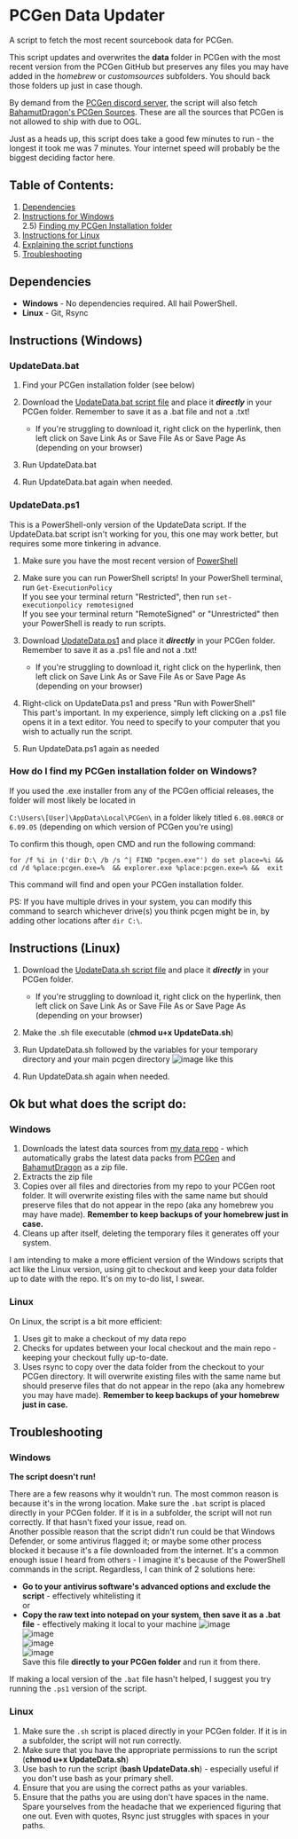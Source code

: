# PCGen Data Updater
A script to fetch the most recent sourcebook data for PCGen.

This script updates and overwrites the **data** folder in PCGen with the most recent version from the PCGen GitHub but preserves any files you may have added in the *homebrew* or *customsources* subfolders. You should back those folders up just in case though.

By demand from the [PCGen discord server](https://discord.gg/M7GH5BS), the script will also fetch [BahamutDragon's PCGen Sources](https://github.com/BahamutDragon/pcgen). These are all the sources that PCGen is not allowed to ship with due to OGL.

Just as a heads up, this script does take a good few minutes to run - the longest it took me was 7 minutes. Your internet speed will probably be the biggest deciding factor here.

## Table of Contents:
1) [Dependencies](https://github.com/BlyatBeauty/PCGen-Data-Updater#dependencies)
2) [Instructions for Windows](https://github.com/BlyatBeauty/PCGen-Data-Updater#instructions-windows)<br>
2.5) [Finding my PCGen Installation folder](https://github.com/BlyatBeauty/PCGen-Data-Updater#how-do-i-find-my-pcgen-installation-folder-on-windows)
3) [Instructions for Linux](https://github.com/BlyatBeauty/PCGen-Data-Updater#instructions-linux)
4) [Explaining the script functions](https://github.com/BlyatBeauty/PCGen-Data-Updater#ok-but-what-does-the-script-do)
5) [Troubleshooting](https://github.com/BlyatBeauty/PCGen-Data-Updater#troubleshooting)

## Dependencies
- **Windows** 
      - No dependencies required. All hail PowerShell.
- **Linux**
      - Git, Rsync
      
## Instructions (Windows)
### UpdateData.bat
1) Find your PCGen installation folder (see below)
2) Download the [UpdateData.bat script file](https://raw.githubusercontent.com/BlyatBeauty/PCGen-Data-Updater/main/UpdateData.bat) and place it ***directly*** in your PCGen folder. Remember to save it as a .bat file and not a .txt!

      - If you're struggling to download it, right click on the hyperlink, then left click on Save Link As or Save File As or Save Page As (depending on your browser)

3) Run UpdateData.bat
4) Run UpdateData.bat again when needed.

### UpdateData.ps1

This is a PowerShell-only version of the UpdateData script. If the UpdateData.bat script isn't working for you, this one may work better, but requires some more tinkering in advance.

1) Make sure you have the most recent version of [PowerShell](https://github.com/PowerShell/PowerShell/releases/)

2) Make sure you can run PowerShell scripts! 
      In your PowerShell terminal, run `Get-ExecutionPolicy`<br>
      If you see your terminal return "Restricted", then run `set-executionpolicy remotesigned`<br>
      If you see your terminal return "RemoteSigned" or "Unrestricted" then your PowerShell is ready to run scripts.

3) Download [UpdateData.ps1](https://raw.githubusercontent.com/BlyatBeauty/PCGen-Data-Updater/main/UpdateData.ps1) and place it ***directly*** in your PCGen folder. Remember to save it as a .ps1 file and not a .txt!


      - If you're struggling to download it, right click on the hyperlink, then left click on Save Link As or Save File As or Save Page As (depending on your browser)

4) Right-click on UpdateData.ps1 and press "Run with PowerShell"<br>
      This part's important. In my experience, simply left clicking on a .ps1 file opens it in a text editor. You need to specify to your computer that you wish to actually run the script.

5) Run UpdateData.ps1 again as needed

### How do I find my PCGen installation folder on Windows?
If you used the .exe installer from any of the PCGen official releases, the folder will most likely be located in

 `C:\Users\[User]\AppData\Local\PCGen\` in a folder likely titled `6.08.00RC8` or `6.09.05` (depending on which version of PCGen you're using)

To confirm this though, open CMD and run the following command:

`for /f %i in ('dir D:\ /b /s ^| FIND "pcgen.exe"') do set place=%i && cd /d %place:pcgen.exe=%  && explorer.exe %place:pcgen.exe=% &&  exit`

This command will find and open your PCGen installation folder.

PS: If you have multiple drives in your system, you can modify this command to search whichever drive(s) you think pcgen might be in, by adding other locations after `dir C:\`.

## Instructions (Linux)
1) Download the [UpdateData.sh script file](https://raw.githubusercontent.com/BlyatBeauty/PCGen-Data-Updater/main/UpdateData.sh) and place it ***directly*** in your PCGen folder.

      - If you're struggling to download it, right click on the hyperlink, then left click on Save Link As or Save File As or Save Page As (depending on your browser)

2) Make the .sh file executable (**chmod u+x UpdateData.sh**)
3) Run UpdateData.sh followed by the variables for your temporary directory and your main pcgen directory 
![image](https://user-images.githubusercontent.com/66367898/178808020-3ddbef30-2647-4119-8ee0-03a5566b77b6.png) like this
4) Run UpdateData.sh again when needed.

## Ok but what does the script do:
### Windows
1) Downloads the latest data sources from [my data repo](https://github.com/BlyatBeauty/PCGen-Data) - which automatically grabs the latest data packs from [PCGen](https://github.com/PCGen/pcgen) and [BahamutDragon](https://github.com/BahamutDragon/pcgen) as a zip file.
2) Extracts the zip file
3) Copies over all files and directories from my repo to your PCGen root folder. It will overwrite existing files with the same name but should preserve files that do not appear in the repo (aka any homebrew you may have made). **Remember to keep backups of your homebrew just in case.**
4) Cleans up after itself, deleting the temporary files it generates off your system.

I am intending to make a more efficient version of the Windows scripts that act like the Linux version, using git to checkout and keep your data folder up to date with the repo. It's on my to-do list, I swear.

### Linux
On Linux, the script is a bit more efficient:
1) Uses git to make a checkout of my data repo 
2) Checks for updates between your local checkout and the main repo - keeping your checkout fully up-to-date.
3) Uses rsync to copy over the data folder from the checkout to your PCGen directory. It will overwrite existing files with the same name but should preserve files that do not appear in the repo (aka any homebrew you may have made). **Remember to keep backups of your homebrew just in case.**
      
## Troubleshooting

### Windows
**The script doesn't run!** 

There are a few reasons why it wouldn't run. The most common reason is because it's in the wrong location. Make sure the `.bat` script is placed directly in your PCGen folder. If it is in a subfolder, the script will not run correctly. If that hasn't fixed your issue, read on. <br>
Another possible reason that the script didn't run could be that Windows Defender, or some antivirus flagged it; or maybe some other process blocked it because it's a file downloaded from the internet. It's a common enough issue I heard from others - I imagine it's because of the PowerShell commands in the script. Regardless, I can think of 2 solutions here:

- **Go to your antivirus software's advanced options and exclude the script** - effectively whitelisting it<br>or<br> 
- **Copy the raw text into notepad on your system, then save it as a .bat file** - effectively making it local to your machine
![image](https://user-images.githubusercontent.com/66367898/204911417-86b80f9d-008b-40d2-88c0-961e2ba4d1d7.png)<br>
![image](https://user-images.githubusercontent.com/66367898/204911746-3714f262-cd0a-4d91-8c21-091af0ae11c2.png)<br>
![image](https://user-images.githubusercontent.com/66367898/204912219-6d0ec62f-e862-44f9-9e0b-a8fb011ab107.png)<br>
![image](https://user-images.githubusercontent.com/66367898/204912242-4bf8ac8c-490c-46c9-902d-7263df204356.png)<br>
Save this file **directly to your PCGen folder** and run it from there.

If making a local version of the `.bat` file hasn't helped, I suggest you try running the `.ps1` version of the script.

### Linux
1) Make sure the `.sh` script is placed directly in your PCGen folder. If it is in a subfolder, the script will not run correctly.
2) Make sure that you have the appropriate permissions to run the script (**chmod u+x UpdateData.sh**)
3) Use bash to run the script (**bash UpdateData.sh**) - especially useful if you don't use bash as your primary shell.
4) Ensure that you are using the correct paths as your variables.
5) Ensure that the paths you are using don't have spaces in the name. Spare yourselves from the headache that we experienced figuring that one out. Even with quotes, Rsync just struggles with spaces in your paths.

